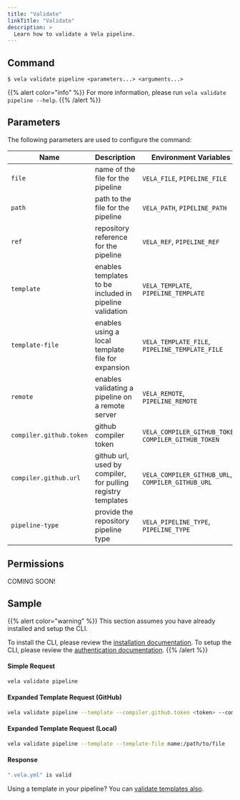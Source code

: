 ```yaml
---
title: "Validate"
linkTitle: "Validate"
description: >
  Learn how to validate a Vela pipeline.
---
```


## Command

```
$ vela validate pipeline <parameters...> <arguments...>
```

{{% alert color="info" %}}
For more information, please run `vela validate pipeline --help`.
{{% /alert %}}

## Parameters

The following parameters are used to configure the command:

| Name                    | Description                                                  | Environment Variables                                 |
| ----------------------- | ------------------------------------------------------------ | ----------------------------------------------------- |
| `file`                  | name of the file for the pipeline                            | `VELA_FILE`, `PIPELINE_FILE`                          |
| `path`                  | path to the file for the pipeline                            | `VELA_PATH`, `PIPELINE_PATH`                          |
| `ref`                   | repository reference for the pipeline                        | `VELA_REF`, `PIPELINE_REF`                            |
| `template`              | enables templates to be included in pipeline validation      | `VELA_TEMPLATE`, `PIPELINE_TEMPLATE`                  |
| `template-file`         | enables using a local template file for expansion            | `VELA_TEMPLATE_FILE`, `PIPELINE_TEMPLATE_FILE`        |
| `remote`                | enables validating a pipeline on a remote server             | `VELA_REMOTE`, `PIPELINE_REMOTE`                      |
| `compiler.github.token` | github compiler token                                        | `VELA_COMPILER_GITHUB_TOKEN`, `COMPILER_GITHUB_TOKEN` |
| `compiler.github.url`   | github url, used by compiler, for pulling registry templates | `VELA_COMPILER_GITHUB_URL`, `COMPILER_GITHUB_URL`     |
| `pipeline-type`         | provide the repository pipeline type                         | `VELA_PIPELINE_TYPE`, `PIPELINE_TYPE`  |

## Permissions

COMING SOON!

## Sample

{{% alert color="warning" %}}
This section assumes you have already installed and setup the CLI.

To install the CLI, please review the [installation documentation](/docs/reference/cli/install/).
To setup the CLI, please review the [authentication documentation](/docs/reference/cli/authentication/).
{{% /alert %}}

#### Simple Request

```sh
vela validate pipeline
```

#### Expanded Template Request (GitHub)
```sh
vela validate pipeline --template --compiler.github.token <token> --compiler.github.url https://git.example.com
```

#### Expanded Template Request (Local)
```sh
vela validate pipeline --template --template-file name:/path/to/file
```

#### Response

```sh
".vela.yml" is valid
```

Using a template in your pipeline? You can [validate templates also](/docs/templates/working_with/#cli-pipeline-validation).